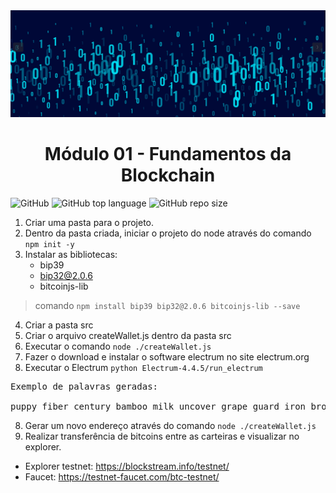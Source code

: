 <img src='https://github.com/avellar1975/7DaysOfCode/blob/main/img/seven.png'>
<h1 align="center">Módulo 01 - Fundamentos da Blockchain</h1>

![GitHub](https://img.shields.io/github/license/avellar1975/formacao-blockchain-dio)
![GitHub top language](https://img.shields.io/github/languages/top/avellar1975/formacao-blockchain-dio)
![GitHub repo size](https://img.shields.io/github/repo-size/avellar1975/formacao-blockchain-dio?color=orange)

1. Criar uma pasta para o projeto.
2. Dentro da pasta criada, iniciar o projeto do node através do comando ```npm init -y```
3. Instalar as bibliotecas:
   * bip39
   * bip32@2.0.6
   * bitcoinjs-lib
> comando ```npm install bip39 bip32@2.0.6 bitcoinjs-lib --save```
4. Criar a pasta src
5. Criar o arquivo createWallet.js dentro da pasta src
6. Executar o comando ```node ./createWallet.js```
7. Fazer o download e instalar o software electrum no site electrum.org
8. Executar o Electrum ```python Electrum-4.4.5/run_electrum``` 
<pre>
Exemplo de palavras geradas:
 
puppy fiber century bamboo milk uncover grape guard iron broken maze consider
</pre>

8. Gerar um novo endereço através do comando ```node ./createWallet.js```
9. Realizar transferência de bitcoins entre as carteiras e visualizar no explorer.

* Explorer testnet: https://blockstream.info/testnet/
* Faucet: https://testnet-faucet.com/btc-testnet/
